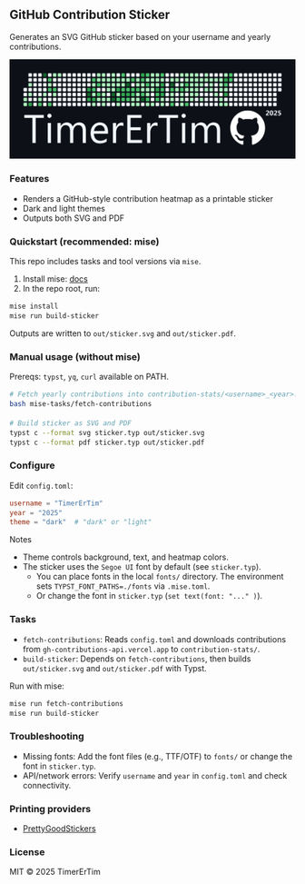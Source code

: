 ## GitHub Contribution Sticker

Generates an SVG GitHub sticker based on your username and yearly contributions.

![Sticker sample](out/sticker.svg)

### Features
- Renders a GitHub-style contribution heatmap as a printable sticker
- Dark and light themes
- Outputs both SVG and PDF

### Quickstart (recommended: mise)
This repo includes tasks and tool versions via `mise`.

1) Install mise: [docs](https://mise.jdx.dev)
2) In the repo root, run:

```bash
mise install
mise run build-sticker
```

Outputs are written to `out/sticker.svg` and `out/sticker.pdf`.

### Manual usage (without mise)
Prereqs: `typst`, `yq`, `curl` available on PATH.

```bash
# Fetch yearly contributions into contribution-stats/<username>_<year>.json
bash mise-tasks/fetch-contributions

# Build sticker as SVG and PDF
typst c --format svg sticker.typ out/sticker.svg
typst c --format pdf sticker.typ out/sticker.pdf
```

### Configure
Edit `config.toml`:

```toml
username = "TimerErTim"
year = "2025"
theme = "dark"  # "dark" or "light"
```

Notes
- Theme controls background, text, and heatmap colors.
- The sticker uses the `Segoe UI` font by default (see `sticker.typ`).
  - You can place fonts in the local `fonts/` directory. The environment sets `TYPST_FONT_PATHS=./fonts` via `.mise.toml`.
  - Or change the font in `sticker.typ` (`set text(font: "..." )`).

### Tasks
- `fetch-contributions`: Reads `config.toml` and downloads contributions from `gh-contributions-api.vercel.app` to `contribution-stats/`.
- `build-sticker`: Depends on `fetch-contributions`, then builds `out/sticker.svg` and `out/sticker.pdf` with Typst.

Run with mise:

```bash
mise run fetch-contributions
mise run build-sticker
```

### Troubleshooting
- Missing fonts: Add the font files (e.g., TTF/OTF) to `fonts/` or change the font in `sticker.typ`.
- API/network errors: Verify `username` and `year` in `config.toml` and check connectivity.

### Printing providers
- [PrettyGoodStickers](https://www.prettygoodstickers.com/)

### License
MIT © 2025 TimerErTim


